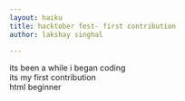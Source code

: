 ```yaml
---
layout: haiku
title: hacktober fest- first contribution 
author: lakshay singhal 

---
```

its been a while i began coding <br>
its my first contribution <br>
html beginner<br>